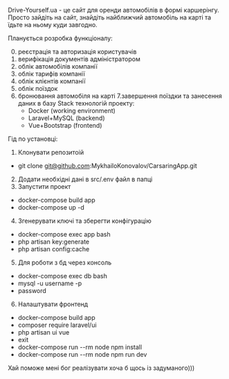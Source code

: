 Drive-Yourself.ua - це сайт для оренди автомобілів в формі каршерінгу. Просто зайдіть на сайт, знайдіть найближчий автомобіль на карті та їдьте на ньому куди завгодно.

Планується розробка функціоналу:

0. реєстрація та авторизація користувачів
1. верифікація документів адміністратором
2. облік автомобілів компанії
3. облік тарифів компанії
4. облік клієнтів компанії
5. облік поїздок
6. бронювання автомобіля на карті
7.завершення поїздки та занесення даних в базу
Stack технологій проекту:
    - Docker (working environment) 
    - Laravel+MySQL (backend) 
    - Vue+Bootstrap (frontend)

Гід по установці:
1. Клонувати репозитоій 
- git clone git@github.com:MykhailoKonovalov/CarsaringApp.git
2. Додати необхідні дані в src/.env файл в папці 
3. Запустити проект
- docker-compose build app
- docker-compose up -d
4. Згенерувати ключі та зберегти конфігурацію
- docker-compose exec app bash
- php artisan key:generate
- php artisan config:cache
5. Для роботи з бд через консоль
- docker-compose exec db bash
- mysql -u username -p
- password
6. Налаштувати фронтенд
- docker-compose build app
- composer require laravel/ui
- php artisan ui vue
- exit
- docker-compose run --rm node npm install
- docker-compose run --rm node npm run dev

Хай поможе мені бог реалізувати хоча б щось із задуманого)))